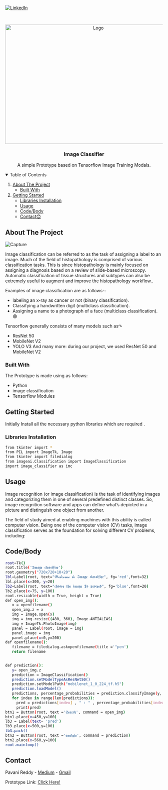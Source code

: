 <!--
*** Thanks for checking out the Best-README-Template. If you have a suggestion
*** that would make this better, please fork the repo and create a pull request
*** or simply open an issue with the tag "enhancement".
*** Thanks again! Now go create something AMAZING! :D
-->



<!-- PROJECT SHIELDS -->
<!--
*** I'm using markdown "reference style" links for readability.
*** Reference links are enclosed in brackets [ ] instead of parentheses ( ).
*** See the bottom of this document for the declaration of the reference variables
*** for contributors-url, forks-url, etc. This is an optional, concise syntax you may use.
*** https://www.markdownguide.org/basic-syntax/#reference-style-links
-->
[![LinkedIn][linkedin-shield]][linkedin-url]



<!-- PROJECT LOGO -->
<br />
<p align="center">
  <a href="https://github.com/MudrikKauhshik/Image-Classifier">
    <img src="https://user-images.githubusercontent.com/52999830/120116249-ea9eb900-c1a4-11eb-8265-16b1e1649867.png"
 alt="Logo" width="580" height="380">
  </a>

  <h3 align="center">Image Classifier</h3>

  <p align="center">
    A simple Prototype based on Tensorflow Image Training Modals.
    <br />
  </p>
</p>



<!-- TABLE OF CONTENTS -->
<details open="open">
  <summary>Table of Contents</summary>
  <ol>
    <li>
      <a href="#about-the-project">About The Project</a>
      <ul>
        <li><a href="#built-with">Built With</a></li>
      </ul>
    </li>
    <li>
      <a href="#getting-started">Getting Started</a>
      <ul>
        <li><a href="#libraries-installation">Libraries Installation</a></li>
        <li><a href="#usage">Usage</a></li>
        <li><a href="#codebody">Code/Body</a></li>
        <li><a href="#contact">Contact😊</a></li>
      </ul>
    </li>
  </ol>
</details>



<!-- ABOUT THE PROJECT -->
## About The Project

![Capture](https://user-images.githubusercontent.com/52999830/120116853-d5775980-c1a7-11eb-8bb1-52f8baf1491d.PNG)

Image classification can be referred to as the task of assigning a label to an image. Much of the field of histopathology is comprised of various classification tasks. This is since histopathology is mainly focused on assigning a diagnosis based on a review of slide-based microscopy. Automatic classification of tissue structures and subtypes can also be extremely useful to augment and improve the histopathology workflow..

Examples of image classification are as follows-:
* labeling an x-ray as cancer or not (binary classification).
* Classifying a handwritten digit (multiclass classification).
* Assigning a name to a photograph of a face (multiclass classification). :smile:

Tensorflow generally consists of many models such as↷
* ResNet 50
*  MobileNet V2
* YOLO V3
And many more:
during our project, we used ResNet 50 and MobileNet V2

### Built With

The Prototype is made using as follows:
* Python
* image classification
* Tensorflow Modules
<!-- GETTING STARTED -->
## Getting Started

Initially Install all the necessary python libraries which are required .

### Libraries Installation
   ```sh
   from tkinter import *
   from PIL import ImageTk, Image  
   from tkinter import filedialog
   from imageai.Classification import ImageClassification 
   import image_classifier as imc
   ```
<!-- USAGE EXAMPLES -->
## Usage

Image recognition (or image classification) is the task of identifying images and categorizing them in one of several predefined distinct classes. So, image recognition software and apps can define what’s depicted in a picture and distinguish one object from another.

The field of study aimed at enabling machines with this ability is called computer vision. Being one of the computer vision (CV) tasks, image classification serves as the foundation for solving different CV problems, including:

## Code/Body

 ```sh
root=Tk()
root.title('𝕴𝖒𝖆𝖌𝖊 𝖈𝖑𝖆𝖘𝖘𝖎𝖋𝖎𝖊𝖗')
root.geometry("720x720+10+20")
lbl=Label(root, text="𝓦𝓮𝓵𝓬𝓸𝓶𝓮 𝓽𝓸 𝕴𝖒𝖆𝖌𝖊 𝖈𝖑𝖆𝖘𝖘𝖎𝖋𝖎𝖊𝖗", fg='red',font=32)
lbl.place(x=300, y=20)
lb2=Label(root, text="𝖈𝖍𝖔𝖔𝖘𝖊 𝖙𝖍𝖊 𝖎𝖒𝖆𝖌𝖊 𝕿𝖔 𝖕𝖗𝖔𝖈𝖊𝖊𝖉", fg='blue',font=20)
lb2.place(x=75, y=100)
root.resizable(width = True, height = True)
def open_img():
    x = openfilename()
    open_img.z = x
    img = Image.open(x)  
    img = img.resize((480, 360), Image.ANTIALIAS) 
    img = ImageTk.PhotoImage(img) 
    panel = Label(root, image = img) 
    panel.image = img
    panel.place(x=0,y=200)
def openfilename(): 
    filename = filedialog.askopenfilename(title ='"pen')
    return filename
     
 
def prediction():
    y= open_img.z
    prediction = ImageClassification()
    prediction.setModelTypeAsResNet50()
    prediction.setModelPath("mobilenet_1_0_224_tf.h5")
    prediction.loadModel()
    predictions, percentage_probabilities = prediction.classifyImage(y, result_count=10)
    for index in range(len(predictions)):
      pred = predictions[index] , " : " , percentage_probabilities[index]
      print(pred)
btn1 = Button(root, text ='𝕾𝖊𝖆𝖗𝖈𝖍', command = open_img)
btn1.place(x=450,y=100) 
lb3 = Label(text= 'pred')
lb3.place(x=500,y=100)
lb3.pack()
btn2 = Button(root, text ='𝖆𝖓𝖆𝖑𝖞𝖟𝖊', command = prediction)
btn2.place(x=560,y=100)
root.mainloop()
   ```

<!-- CONTACT -->
## Contact

Pavani Reddy - [Medium](https://pavanireddy.medium.com/) - [Gmail](https://pavanihannah03@gmail.com/)

Prototype Link: [Click Here!](https://github.com/pa1ni/Image-Classifier)

<!-- MARKDOWN LINKS & IMAGES -->
<!-- https://www.markdownguide.org/basic-syntax/#reference-style-links -->
[linkedin-shield]: https://img.shields.io/badge/-LinkedIn-black.svg?style=for-the-badge&logo=linkedin&colorB=555
[linkedin-url]: https://www.linkedin.com/in/pavani-reddy/
